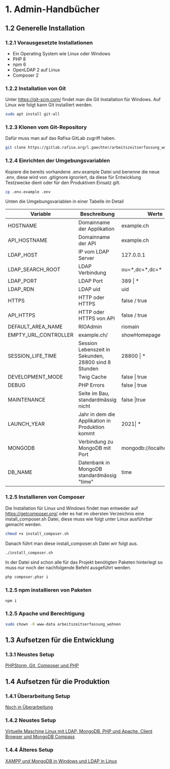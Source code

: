 # 1. Admin-Handbücher

## 1.2 Generelle Installation

### 1.2.1 Vorausgesetzte Installationen

* Ein Operating System wie Linux oder Windows
* PHP 8
* npm 6
* OpenLDAP 2 auf Linux
* Composer 2

### 1.2.2 Installation von Git

Unter https://git-scm.com/ findet man die Git Installation für Windows. Auf Linux wie folgt kann Git installiert werden.

```sh
sudo apt install git-all
```

### 1.2.3 Klonen vom Git-Repository

Dafür muss man auf das Rafisa GitLab zugriff haben.

```sh
git clone https://gitlab.rafisa.org/l.gaechter/arbeitszeitserfassung_wohnen.git
```

### 1.2.4 Einrichten der Umgebungsvariablen

Kopiere die bereits vorhandene .env.example Datei und benenne die neue .env, diese wird von .gitignore ignoriert, da diese für Entwicklung Testzwecke dient oder für den Produktiven Einsatz gilt.

```sh
cp .env.example .env
```

Unten die Umgebungsvariablen in einer Tabelle im Detail 

| Variable         | Beschreibung               | Werte          | Typ          |
| ---------------- | -------------------------- | -------------- | -------------- |
| HOSTNAME         | Domainname der Applikation | example.ch     | string     |
| API_HOSTNAME     | Domainname der API         | example.ch     | string     |
| LDAP_HOST        | IP vom LDAP Server         | 127.0.0.1      | string     |
| LDAP_SEARCH_ROOT | LDAP Verbindung            | ou=\*,dc=\*,dc=\* | string     |
| LDAP_PORT        | LDAP Port                  | 389 \| \*        | string     |
| LDAP_RDN         | LDAP uid                   | uid            | int  |
| HTTPS            | HTTP oder HTTPS            | false / true   | bool  |
| API_HTTPS        | HTTP oder HTTPS von API     | false / true   | bool  |
| DEFAULT_AREA_NAME | RIOAdmin | riomain | string |
| EMPTY_URL_CONTROLLER | example.ch/ | showHomepage | string |
| SESSION_LIFE_TIME | Session Lebenszeit in Sekunden, 28800 sind 8 Stunden | 28800 \| \* | int   |
| DEVELOPMENT_MODE | Twig Cache | false \| true | bool  |
| DEBUG | PHP Errors | false \| true | bool  |
| MAINTENANCE | Seite im Bau, standardmässig nicht | false \|true | bool  |
| LAUNCH_YEAR | Jahr in dem die Applikation in Produktion kommt | 2021\| \* | int   |
| MONGODB | Verbindung zu MongoDB mit Port | mongodb://localhost:27017 | string |
| DB_NAME | Datenbank in MongoDB standardmässig "time" | time | string |

### 1.2.5 Installieren von Composer

Die Installation für Linux und Windows findet man entweder auf https://getcomposer.org/ oder es hat im obersten Verzeichnis eine install_composer.sh Datei, diese muss wie folgt unter Linux ausführbar gemacht werden.

```sh
chmod +x install_composer.sh
```

Danach führt man diese install_composer.sh Datei wir folgt aus.

```sh
./install_composer.sh
```

In der Datei sind schon alle für das Projekt benötigten Paketen hinterlegt so muss nur noch der nachfolgende Befehl ausgeführt werden.

```sh
php composer.phar i
```

### 1.2.5 npm installieren von Paketen

```sh
npm i
```

### 1.2.5 Apache und Berechtigung

```sh
sudo chown -R www-data arbeitszeitserfassung_wohnen
```

## 1.3 Aufsetzen für die Entwicklung

### 1.3.1 Neustes Setup

[PHPStorm, Git, Composer und PHP](doc/readme/development.md)

## 1.4 Aufsetzen für die Produktion

### 1.4.1 Überarbeitung Setup

[Noch in Überarbeitung](doc/readme/production.md)

### 1.4.2 Neustes Setup

[Virtuelle Maschine Linux mit LDAP, MongoDB, PHP und Apache, Client Browser und MongoDB Compass](doc/readme/time_recording_server.md)

### 1.4.4 Älteres Setup

[XAMPP und MongoDB in Windows und LDAP in Linux](doc/readme/README.md)